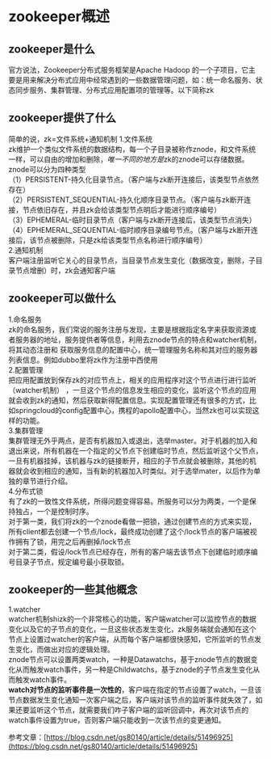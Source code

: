 # zookeeper概述

## zookeeper是什么
  官方说法，Zookeeper分布式服务框架是Apache Hadoop 的一个子项目，它主要是用来解决分布式应用中经常遇到的一些数据管理问题，如：统一命名服务、状态同步服务、集群管理、分布式应用配置项的管理等。以下简称zk
## zookeeper提供了什么
简单的说，zk=文件系统+通知机制
1.文件系统  
  zk维护一个类似文件系统的数据结构，每一个子目录被称作znode，和文件系统一样，可以自由的增加和删除，*唯一不同的地方是*zk的znode可以存储数据。znode可以分为四种类型  
（1）PERSISTENT-持久化目录节点。（客户端与zk断开连接后，该类型节点依然存在）  
（2）PERSISTENT_SEQUENTIAL-持久化顺序目录节点。（客户端与zk断开连接，节点依旧存在，并且zk会给该类型节点明后才能进行顺序编号）  
（3）EPHEMERAL-临时目录节点（客户端与zk断开连接后，该类型节点消失）  
（4）EPHEMERAL_SEQUENTIAL-临时顺序目录编号节点。（客户端与zk断开连接后，该节点被删除，只是zk给该类型节点名称进行顺序编号）  
2.通知机制  
  客户端注册监听它关心的目录节点，当目录节点发生变化（数据改变，删除，子目录节点增删）时，zk会通知客户端  

## zookeeper可以做什么
1.命名服务  
  zk的命名服务，我们常说的服务注册与发现，主要是根据指定名字来获取资源或者服务器的地址，服务提供者等信息，利用去znode节点的特点和watcher机制，将其动态注册和 获取服务信息的配置中心，统一管理服务名称和其对应的服务器列表信息。例如dubbo里将zk作为注册中西使用  
2.配置管理  
  把应用配置放到保存zk的对应节点上，相关的应用程序对这个节点进行进行监听（watcher机制） ，一旦这个节点的信息发生相应的变化，监听这个节点的应用就会收到zk的通知，然后获取新得配置信息。实现配置管理还有很多的方式，比如springcloud的config配置中心，携程的apollo配置中心，当然zk也可以实现这样的功能。  
3.集群管理  
  集群管理无外乎两点，是否有机器加入或退出，选举master。对于机器的加入和退出来说，所有机器在一个指定的父节点下创建临时节点，然后监听这个父节点，一旦有机器挂掉，该机器与zk的链接断开，相应的子节点就会被删除，其他的机器就会收到相应的通知，当有新的机器加入时类似。对于选举mater，以后作为单独的章节进行介绍。  
4.分布式锁  
  有了zk的一致性文件系统，所得问题变得容易。所服务可以分为两类，一个是保持独占，一个是控制时序。  
  对于第一类，我们将zk的一个znode看做一把锁，通过创建节点的方式来实现，所有client都去创建一个节点/lock，最终成功创建了这个/lock节点的客户端被视作拥有了锁，用完之后再删掉/lock节点  
  对于第二类，假设/lock节点已经存在，所有的客户端去该节点下创建临时顺序编号目录子节点，规定编号最小获取锁。  

## zookeeper的一些其他概念
1.watcher  
  watcher机制shizk的一个非常核心的功能，客户端watcher可以监控节点的数据变化以及它的子节点的变化，一旦这些状态发生变化，zk服务端就会通知在这个节点上设置过watcher的客户端，从而每个客户端都很快感知，它所监听的节点发生变化，而做出对应的逻辑处理。  
  znode节点可以设置两类watch，一种是Datawatchs，基于znode节点的数据变化从而触发watch事件，另一种是Childwatchs，基于znode的子节点发生变化从而触发watch事件。  
  **watch对节点的监听事件是一次性的**，客户端在指定的节点设置了watch，一旦该节点数据发生变化通知一次客户端之后，客户端对该节点的监听事件就失效了，如果还要监听这个节点，就需要我们咋子客户端的监听回调中，再次对该节点的watch事件设置为true，否则客户端只能收到一次该节点的变更通知。  

参考文章：[https://blog.csdn.net/gs80140/article/details/51496925](https://blog.csdn.net/gs80140/article/details/51496925)
